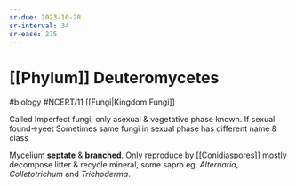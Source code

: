 ```yaml
---
sr-due: 2023-10-28
sr-interval: 34
sr-ease: 275
---
```

# [[Phylum]] Deuteromycetes
#biology #NCERT/11 [[Fungi|Kingdom:Fungi]]

Called Imperfect fungi, only asexual & vegetative phase known.
If sexual found->yeet
Sometimes same fungi in sexual phase has different name & class

Mycelium **septate** & **branched**.
Only reproduce by [[Conidiaspores]]
mostly decompose litter & recycle mineral, some sapro
eg. *Alternaria, Colletotrichum* and *Trichoderma*.